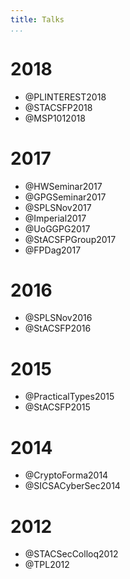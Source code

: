 ```yaml
---
title: Talks
...
```


# 2018

+ @PLINTEREST2018
+ @STACSFP2018
+ @MSP1012018

# 2017

+ @HWSeminar2017
+ @GPGSeminar2017
+ @SPLSNov2017
+ @Imperial2017
+ @UoGGPG2017
+ @StACSFPGroup2017
+ @FPDag2017

# 2016

+ @SPLSNov2016
+ @StACSFP2016

# 2015

+ @PracticalTypes2015
+ @StACSFP2015

# 2014

+ @CryptoForma2014
+ @SICSACyberSec2014


# 2012

+ @STACSecColloq2012
+ @TPL2012

